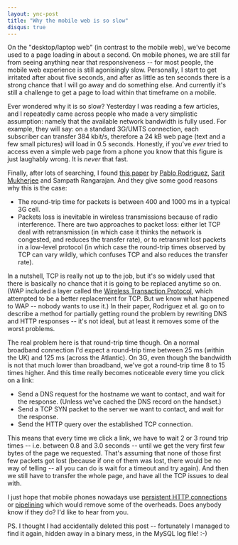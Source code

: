 ```yaml
---
layout: ync-post
title: "Why the mobile web is so slow"
disqus: true
---
```


On the "desktop/laptop web" (in contrast to the mobile web), we've become used to a page loading in
about a second. On mobile phones, we are still far from seeing anything near that responsiveness --
for most people, the mobile web experience is still agonisingly slow. Personally, I start to get
irritated after about five seconds, and after as little as ten seconds there is a strong chance that
I will go away and do something else. And currently it's still a challenge to get a page to load
within that timeframe on a mobile.

Ever wondered why it is so slow? Yesterday I was reading a few
articles, and I repeatedly came across people who made a very simplistic assumption: namely that the
available network bandwidth is fully used. For example, they will say: on a standard 3G/UMTS
connection, each subscriber can transfer 384 kbit/s, therefore a 24 kB web page (text and a few
small pictures) will load in 0.5 seconds. Honestly, if you've *ever* tried to access even a simple
web page from a phone you know that this figure is just laughably wrong. It is *never* that
fast.

Finally, after lots of searching, I found
[this paper](http://research.microsoft.com/~pablo/papers/www04.pdf) by
[Pablo Rodriguez](http://blog.rodriguezrodriguez.com/),
[Sarit Mukherjee](http://www1.bell-labs.com/user/sarit/) and Sampath Rangarajan. And they give some
good reasons why this is the
case:

* The round-trip time for packets is between 400 and 1000 ms in a typical 3G cell.
* Packets loss is inevitable in wireless transmissions because of radio interference.
There are two approaches to packet loss: either let TCP deal with retransmission (in which case it
thinks the network is congested, and reduces the transfer rate), or to retransmit lost packets in a
low-level protocol (in which case the round-trip times observed by TCP can vary wildly, which
confuses TCP and also reduces the transfer rate).

In a nutshell, TCP is really not up to
the job, but it's so widely used that there is basically no chance that it is going to be replaced
anytime so on. (WAP included a layer called the
[Wireless Transaction Protocol](http://www.protocols.com/pbook/wap.htm), which attempted to be a
better replacement for TCP. But we know what happened to WAP -- nobody wants to use it.) In their
paper, Rodriguez et al. go on to describe a method for partially getting round the problem by
rewriting DNS and HTTP responses -- it's not ideal, but at least it removes some of the worst
problems.

The real problem here is that round-trip time though. On a normal broadband connection
I'd expect a round-trip time between 25 ms (within the UK) and 125 ms (across the Atlantic). On 3G,
even though the bandwidth is not that much lower than broadband, we've got a round-trip time 8 to 15
times higher. And this time really becomes noticeable every time you click on a
link:

* Send a DNS request for the hostname we want to contact, and wait for the response.
(Unless we've cached the DNS record on the
handset.)
* Send a TCP SYN packet to the server we want to contact, and wait for the response.
* Send the HTTP query over the established TCP connection.

This means
that every time we click a link, we have to wait 2 or 3 round trip times -- i.e. between 0.8 and 3.0
seconds -- until we get the very first few bytes of the page we requested. That's assuming that none
of those first few packets got lost (because if one of them was lost, there would be no way of
telling -- all you can do is wait for a timeout and try again). And then we still have to transfer
the whole page, and have all the TCP issues to deal with.

I just hope that mobile phones nowadays use
[persistent HTTP connections](http://en.wikipedia.org/wiki/HTTP_persistent_connection) or
[pipelining](http://en.wikipedia.org/wiki/HTTP_pipelining) which would remove some of the overheads.
Does anybody know if they do? I'd like to hear from you.

PS. I thought I had accidentally deleted
this post -- fortunately I managed to find it again, hidden away in a binary mess, in the MySQL log
file! :-)
